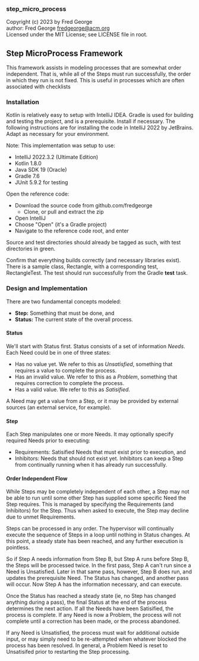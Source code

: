 ### step_micro_process

Copyright (c) 2023 by Fred George  
author: Fred George  fredgeorge@acm.org  
Licensed under the MIT License; see LICENSE file in root.

## Step MicroProcess Framework

This framework assists in modeling processes that are 
somewhat order independent. That is, while all of the 
Steps must run successfully, the order in which they 
run is not fixed. This is useful in processes which 
are often associated with checklists

### Installation

Kotlin is relatively easy to setup with IntelliJ IDEA. 
Gradle is used for building and testing the project, and is a 
prerequisite. Install if necessary.
The following instructions are for installing the code 
in IntelliJ 2022 by JetBrains. 
Adapt as necessary for your environment.

Note: This implementation was setup to use:

- IntelliJ 2022.3.2 (Ultimate Edition)
- Kotlin 1.8.0
- Java SDK 19 (Oracle)
- Gradle 7.6
- JUnit 5.9.2 for testing

Open the reference code:

- Download the source code from github.com/fredgeorge
    - Clone, or pull and extract the zip
- Open IntelliJ
- Choose "Open" (it's a Gradle project)
- Navigate to the reference code root, and enter

Source and test directories should already be tagged as such,
with test directories in green.

Confirm that everything builds correctly (and necessary 
libraries exist). There is a sample class, Rectangle, with 
a corresponding test, RectangleTest. The test should run 
successfully from the Gradle __test__ task.

### Design and Implementation

There are two fundamental concepts modeled:

- __Step:__ Something that must be done, and
- __Status:__ The current state of the overall process.

#### Status

We'll start with Status first. Status consists of a set of 
information _Needs_. Each Need could be in one of three
states:

- Has no value yet. We refer to this as _Unsatisfied_,
something that requires a value to complete the process.
- Has an invalid value. We refer to this as a _Problem_, 
something that requires correction to complete the process.
- Has a valid value. We refer to this as _Satisified_.

A Need may get a value from a Step, or it may be provided
by external sources (an external service, for example).

#### Step

Each Step manipulates one or more Needs. It may optionally 
specify required Needs prior to executing:

- Requirements: Satisified Needs that must exist prior 
to execution, and
- Inhibitors: Needs that should not exist yet. Inhibitors can
keep a Step from continually running when it has already run 
successfully.

#### Order Independent Flow

While Steps may be completely independent of each other, a
Step may not be able to run until some other Step has supplied
some specific Need the Step requires. This is managed by specifying
the Requirements (and Inhibitors) for the Step. Thus when asked to
execute, the Step may decline due to unmet Requirements.

Steps can be processed in any order. The hypervisor will 
continually execute the sequence of Steps in a loop until 
nothing in Status changes. At this point, a steady state
has been reached, and any further execution is pointless. 

So if Step A needs information from Step B, but Step
A runs before Step B, the Steps will be processed twice. In 
the first pass, Step A can't run since a Need is Unsatisfied.
Later in that same pass, however, Step B does run, and updates the
prerequisite Need. The Status has changed, and another pass 
will occur. Now Step A has the information necessary, and can 
execute.

Once the Status has reached a steady state (ie, no Step has 
changed anything during a pass), the final Status at the 
end of the process determines the next action.
If all the Needs have been Satisified, the process is complete. If
any Need is now a Problem, the process will not complete until a
correction has been made, or the process abandoned.

If any Need is Unsatisfied, the process must wait for additional
outside input, or may simply need to be re-attempted when whatever
blocked the process has been resolved. In general, a Problem Need 
is reset to Unsatisifed prior to restarting the Step processing.
